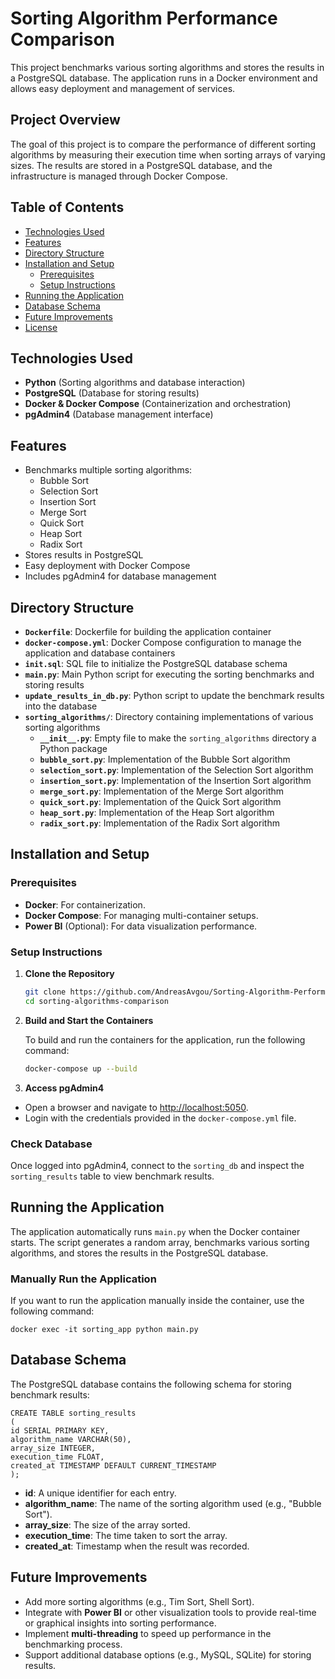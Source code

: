 # Sorting Algorithm Performance Comparison

This project benchmarks various sorting algorithms and stores the results in a PostgreSQL database. The application runs in a Docker environment and allows easy deployment and management of services.

## Project Overview

The goal of this project is to compare the performance of different sorting algorithms by measuring their execution time when sorting arrays of varying sizes. The results are stored in a PostgreSQL database, and the infrastructure is managed through Docker Compose.

## Table of Contents

- [Technologies Used](#technologies-used)
- [Features](#features)
- [Directory Structure](#directory-structure)
- [Installation and Setup](#installation-and-setup)
  - [Prerequisites](#prerequisites)
  - [Setup Instructions](#setup-instructions)
- [Running the Application](#running-the-application)
- [Database Schema](#database-schema)
- [Future Improvements](#future-improvements)
- [License](#license)

## Technologies Used

- **Python** (Sorting algorithms and database interaction)
- **PostgreSQL** (Database for storing results)
- **Docker & Docker Compose** (Containerization and orchestration)
- **pgAdmin4** (Database management interface)

## Features

- Benchmarks multiple sorting algorithms:
  - Bubble Sort
  - Selection Sort
  - Insertion Sort
  - Merge Sort
  - Quick Sort
  - Heap Sort
  - Radix Sort
- Stores results in PostgreSQL
- Easy deployment with Docker Compose
- Includes pgAdmin4 for database management


## Directory Structure

- **`Dockerfile`**: Dockerfile for building the application container
- **`docker-compose.yml`**: Docker Compose configuration to manage the application and database containers
- **`init.sql`**: SQL file to initialize the PostgreSQL database schema
- **`main.py`**: Main Python script for executing the sorting benchmarks and storing results
- **`update_results_in_db.py`**: Python script to update the benchmark results into the database
- **`sorting_algorithms/`**: Directory containing implementations of various sorting algorithms
  - **`__init__.py`**: Empty file to make the `sorting_algorithms` directory a Python package
  - **`bubble_sort.py`**: Implementation of the Bubble Sort algorithm
  - **`selection_sort.py`**: Implementation of the Selection Sort algorithm
  - **`insertion_sort.py`**: Implementation of the Insertion Sort algorithm
  - **`merge_sort.py`**: Implementation of the Merge Sort algorithm
  - **`quick_sort.py`**: Implementation of the Quick Sort algorithm
  - **`heap_sort.py`**: Implementation of the Heap Sort algorithm
  - **`radix_sort.py`**: Implementation of the Radix Sort algorithm

## Installation and Setup

### Prerequisites

- **Docker**: For containerization.
- **Docker Compose**: For managing multi-container setups.
- **Power BI** (Optional): For data visualization performance.

### Setup Instructions

1. **Clone the Repository**
   ```bash
   git clone https://github.com/AndreasAvgou/Sorting-Algorithm-Performance-Comparison.git
   cd sorting-algorithms-comparison

2. **Build and Start the Containers**

   To build and run the containers for the application, run the following command:

   ```bash
   docker-compose up --build

3. **Access pgAdmin4**

- Open a browser and navigate to [http://localhost:5050](http://localhost:5050).
- Login with the credentials provided in the `docker-compose.yml` file.

### Check Database

Once logged into pgAdmin4, connect to the `sorting_db` and inspect the `sorting_results` table to view benchmark results.

## Running the Application

The application automatically runs `main.py` when the Docker container starts. The script generates a random array, benchmarks various sorting algorithms, and stores the results in the PostgreSQL database.

### Manually Run the Application

If you want to run the application manually inside the container, use the following command:

  
    docker exec -it sorting_app python main.py

## Database Schema

The PostgreSQL database contains the following schema for storing benchmark results:

    
    CREATE TABLE sorting_results
    (
    id SERIAL PRIMARY KEY,
    algorithm_name VARCHAR(50),
    array_size INTEGER,
    execution_time FLOAT,
    created_at TIMESTAMP DEFAULT CURRENT_TIMESTAMP
    );


- **id**: A unique identifier for each entry.
- **algorithm_name**: The name of the sorting algorithm used (e.g., "Bubble Sort").
- **array_size**: The size of the array sorted.
- **execution_time**: The time taken to sort the array.
- **created_at**: Timestamp when the result was recorded.

## Future Improvements

- Add more sorting algorithms (e.g., Tim Sort, Shell Sort).
- Integrate with **Power BI** or other visualization tools to provide real-time or graphical insights into sorting performance.
- Implement **multi-threading** to speed up performance in the benchmarking process.
- Support additional database options (e.g., MySQL, SQLite) for storing results.

